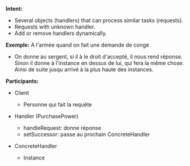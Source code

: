 **Intent:**
  - Several objects (handlers) that can process similar tasks (requests).
  - Requests with unknown handler.
  - Add or remove handlers dynamically.

**Exemple:** A l'armée quand on fait une demande de congé
  - On donne au sergent, si il à le droit d'accepté, il nous rend réponse.
    Sinon il donne à l'instance en dessus de lui, qui fera la même chose.
    Ainsi de suite jusqu arrivé à la plus haute des instances.


**Participants:**
  * Client
    - Personne qui fait la requête
  
  * Handler (PurchasePower)
    - handleRequest: donne réponse
    - setSuccessor: passe au prochain ConcreteHandler
  
  * ConcreteHandler
    - Instance